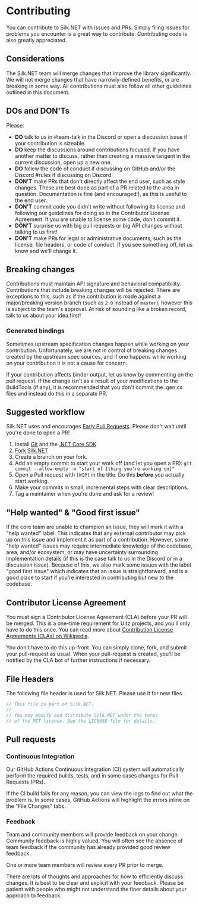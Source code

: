 # Contributing

You can contribute to Silk.NET with issues and PRs. Simply filing issues for problems you encounter is a great way to contribute. Contributing code is also greatly appreciated.

## Considerations
The Silk.NET team will merge changes that improve the library significantly. We will not merge changes that have narrowly-defined benefits, or are breaking in some way. All contributions must also follow all other guidelines outlined in this document.

## DOs and DON'Ts
Please:
- **DO** talk to us in #team-talk in the Discord or open a discussion issue if your contribution is sizeable.
- **DO** keep the discussions around contributions focused. If you have another matter to discuss, rather than creating a massive tangent in the current discussion, open up a new one.
- **DO** follow the code of conduct if discussing on GitHub and/or the Discord #rules if discussing on Discord.
- **DON'T** make PRs that don't directly affect the end user, such as style changes. These are best done as part of a PR related to the area in question. Documentation is fine (and encouraged!), as this is useful to the end user.
- **DON'T** commit code you didn't write without following its license and following our guidelines for doing so in the Contributor License Agreement. If you are unable to license some code, don't commit it.
- **DON'T** surprise us with big pull requests or big API changes without talking to us first!
- **DON'T** make PRs for legal or administrative documents, such as the license, file headers, or code of conduct. If you see something off, let us know and we'll change it.

## Breaking changes
Contributions must maintain API signature and behavioral compatibility. Contributions that include breaking changes will be rejected. There are exceptions to this, such as if the contribution is made against a major/breaking version branch (such as `2.0` instead of `master`), however this is subject to the team's approval. At risk of sounding like a broken record, talk to us about your idea first!

### Generated bindings
Sometimes upstream specification changes happen while working on your contribution. Unfortunately, we are not in control of breaking changes created by the upstream spec sources, and if one happens while working on your contribution it is not a cause for concern.

If your contribution affects binder output, let us know by commenting on the pull request. If the change isn't as a result of your modifications to the BuildTools (if any), it is recommended that you don't commit the .gen.cs files and instead do this in a separate PR.

## Suggested workflow
Silk.NET uses and encourages [Early Pull Requests](https://medium.com/practical-blend/pull-request-first-f6bb667a9b6). Please don't wait until you're done to open a PR!

1. Install [Git](https://git-scm.com/downloads) and the [.NET Core SDK](https://www.microsoft.com/net/download)
1. [Fork Silk.NET](https://github.com/Ultz/Silk.NET/fork)
1. Create a branch on your fork.
1. Add an empty commit to start your work off (and let you open a PR): `git commit --allow-empty -m "start of [thing you're working on]"`
1. Open a Pull request with `[WIP]` in the title. Do this **before** you actually start working.
1. Make your commits in small, incremental steps with clear descriptions.
1. Tag a maintainer when you're done and ask for a review!

## "Help wanted" & "Good first issue"
If the core team are unable to champion an issue, they will mark it with a "help wanted" label. This indicates that any external contributor may pick up on this issue and implement it as part of a contribution. However, some "help wanted" issues may require intermediate knowledge of the codebase, area, and/or ecosystem; or may have uncertainty surrounding implementation details (if this is the case talk to us in the Discord or in a discussion issue). Because of this, we also mark some issues with the label "good first issue" which indicates that an issue is straightforward, and is a good place to start if you're interested in contributing but new to the codebase.

## Contributor License Agreement
You must sign a Contributor License Agreement (CLA) before your PR will be merged. This is a one-time requirement for Ultz projects, and you'll only have to do this once. You can read more about [Contribution License Agreements (CLAs) on Wikipedia](https://en.wikipedia.org/wiki/Contributor_License_Agreement).

You don't have to do this up-front. You can simply clone, fork, and submit your pull-request as usual. When your pull-request is created, you'll be notified by the CLA bot of further instructions if necessary.

## File Headers
The following file header is used for Silk.NET. Please use it for new files.
```cs
// This file is part of Silk.NET.
// 
// You may modify and distribute Silk.NET under the terms
// of the MIT license. See the LICENSE file for details.
```

## Pull requests
### Continuous Integration
Our GitHub Actions Continuous Integration (CI) system will automatically perform the required builds, tests, and in some cases changes for Pull Requests (PRs).

If the CI build fails for any reason, you can view the logs to find out what the problem is. In some cases, GitHub Actions will highlight the errors inline on the "File Changes" tabs.

### Feedback
Team and community members will provide feedback on your change. Community feedback is highly valued. You will often see the absence of team feedback if the community has already provided good review feedback.

One or more team members will review every PR prior to merge.

There are lots of thoughts and approaches for how to efficiently discuss changes. It is best to be clear and explicit with your feedback. Please be patient with people who might not understand the finer details about your approach to feedback.
